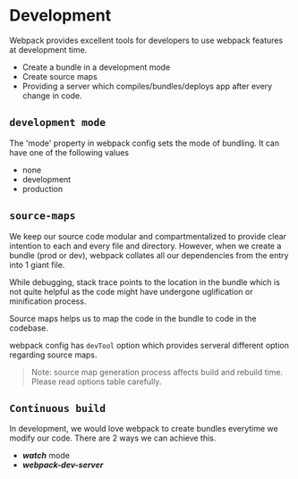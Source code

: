 # Development

Webpack provides excellent tools for developers to use webpack features at development time.

- Create a bundle in a development mode
- Create source maps
- Providing a server which compiles/bundles/deploys app after every change in code.

## `development mode`

The 'mode' property in webpack config sets the mode of bundling. It can have one of the following values

- none
- development
- production

## `source-maps`

We keep our source code modular and compartmentalized to provide clear intention to each and every file and directory. However, when we create a bundle (prod or dev), webpack collates all our dependencies from the entry into 1 giant file.

While debugging, stack trace points to the location in the bundle which is not quite helpful as the code might have undergone uglification or minification process.

Source maps helps us to map the code in the bundle to code in the codebase.

webpack config has `devTool` option which provides serveral different option regarding source maps.

> Note: source map generation process affects build and rebuild time. Please read options table carefully.

## `Continuous build`

In development, we would love webpack to create bundles everytime we modify our code. There are 2 ways we can achieve this.

- **_watch_** mode
- **_webpack-dev-server_**
